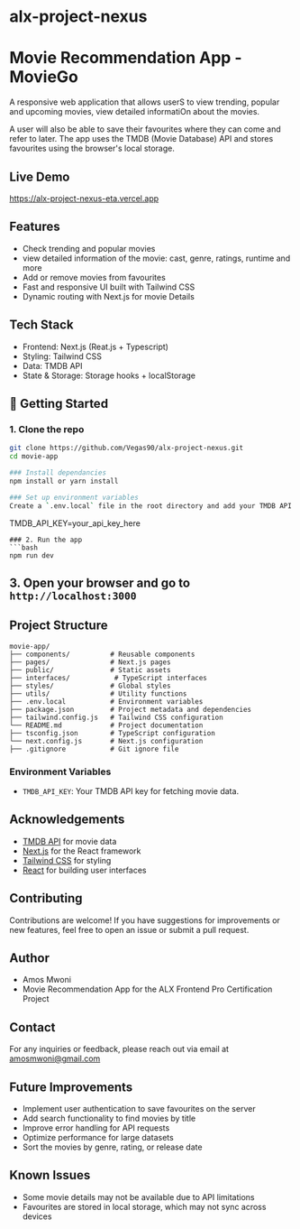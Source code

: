 # alx-project-nexus

# Movie Recommendation App - MovieGo
A responsive web application that allows userS to view trending, popular and upcoming movies, view detailed informatiOn about the movies. 

A user will also be able to save their favourites where they can come and refer to later. The app uses the TMDB (Movie Database) API and stores favourites using the browser's local storage. 

## Live Demo
https://alx-project-nexus-eta.vercel.app

## Features
 - Check trending and popular movies
 - view detailed information of the movie: cast, genre, ratings, runtime and more
 - Add or remove movies from favourites
 - Fast and responsive UI built with Tailwind CSS
 - Dynamic routing with Next.js for movie Details

 ## Tech Stack

 - Frontend: Next.js (Reat.js + Typescript)
 - Styling: Tailwind CSS
 - Data: TMDB API
 - State & Storage: Storage hooks + localStorage

 ## 🚀 Getting Started

### 1. Clone the repo
```bash
git clone https://github.com/Vegas90/alx-project-nexus.git
cd movie-app

### Install dependancies
npm install or yarn install

### Set up environment variables
Create a `.env.local` file in the root directory and add your TMDB API key:
```
TMDB_API_KEY=your_api_key_here
```
### 2. Run the app
```bash
npm run dev
``` 
## 3. Open your browser and go to `http://localhost:3000`

## Project Structure
```
movie-app/
├── components/          # Reusable components
├── pages/               # Next.js pages
├── public/              # Static assets
├── interfaces/           # TypeScript interfaces
├── styles/              # Global styles
├── utils/               # Utility functions
├── .env.local           # Environment variables  
├── package.json         # Project metadata and dependencies
├── tailwind.config.js   # Tailwind CSS configuration
└── README.md            # Project documentation
├── tsconfig.json        # TypeScript configuration
└── next.config.js       # Next.js configuration
├── .gitignore           # Git ignore file

```
### Environment Variables
- `TMDB_API_KEY`: Your TMDB API key for fetching movie data.

## Acknowledgements
- [TMDB API](https://www.themoviedb.org/documentation/api) for movie data
- [Next.js](https://nextjs.org/) for the React framework
- [Tailwind CSS](https://tailwindcss.com/) for styling
- [React](https://reactjs.org/) for building user interfaces

## Contributing
Contributions are welcome! If you have suggestions for improvements or new features, feel free to open an issue or submit a pull request.

## Author
- Amos Mwoni
- Movie Recommendation App for the ALX Frontend Pro Certification Project

## Contact
For any inquiries or feedback, please reach out via email at [amosmwoni@gmail.com](mailto:amosmwoni@gmail.com)


## Future Improvements
- Implement user authentication to save favourites on the server
- Add search functionality to find movies by title
- Improve error handling for API requests
- Optimize performance for large datasets
- Sort the movies by genre, rating, or release date

## Known Issues
- Some movie details may not be available due to API limitations
- Favourites are stored in local storage, which may not sync across devices
